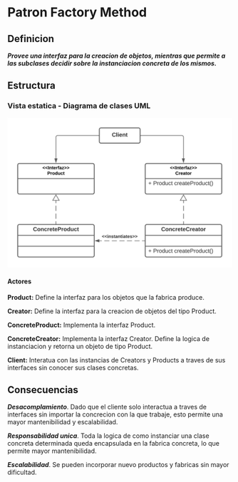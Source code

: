 # Patron Factory Method
## Definicion

__*Provee una interfaz para la creacion de objetos, mientras que permite a las subclases decidir sobre la instanciacion concreta de los mismos.*__

## Estructura

### Vista estatica - Diagrama de clases UML
![Structure](static/FactoryClass.png)

#### Actores

__Product:__ Define la interfaz para los objetos que la fabrica produce.

__Creator:__ Define la interfaz para la creacion de objetos del tipo Product.

__ConcreteProduct:__ Implementa la interfaz Product.

__ConcreteCreator:__ Implementa la interfaz Creator. Define la logica de instanciacion y retorna un objeto de tipo Product.

__Client:__ Interatua con las instancias de Creators y Products a traves de sus interfaces sin conocer sus clases concretas.

## Consecuencias

__*Desacomplamiento*__. Dado que el cliente solo interactua a traves de interfaces sin importar la concrecion con la que trabaje, esto permite una mayor mantenibilidad y escalabilidad.

__*Responsabilidad unica*__. Toda la logica de como instanciar una clase concreta determinada queda encapsulada en la fabrica concreta, lo que permite mayor mantenibilidad.

__*Escalabilidad*__. Se pueden incorporar nuevo productos y fabricas sin mayor dificultad.
